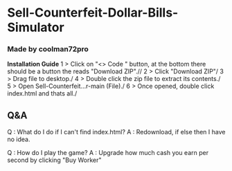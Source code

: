 # Sell-Counterfeit-Dollar-Bills-Simulator
### Made by coolman72pro

**Installation Guide**
1 > Click on "<> Code " button, at the bottom there should be a button the reads "Download ZIP".//
2 > Click "Download ZIP"/
3 > Drag file to desktop./
4 > Double click the zip file to extract its contents./
5 > Open Sell-Counterfeit...r-main (File)./
6 > Once opened, double click index.html and thats all./

## Q&A
Q : What do I do if I can't find index.html?
A : Redownload, if else then I have no idea.

Q : How do I play the game?
A : Upgrade how much cash you earn per second by clicking "Buy Worker"
